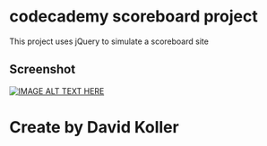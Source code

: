 codecademy scoreboard project
=================================

This project uses jQuery to simulate a scoreboard site

## Screenshot
[![IMAGE ALT TEXT HERE](https://github.com/kolldavi/Web-Development/blob/master/Move/ScreenShotMove.png?raw=true)](http://www.dkoller.com/Web-Development/ScreenShotMove/index.html)



Create by David Koller
=======================

